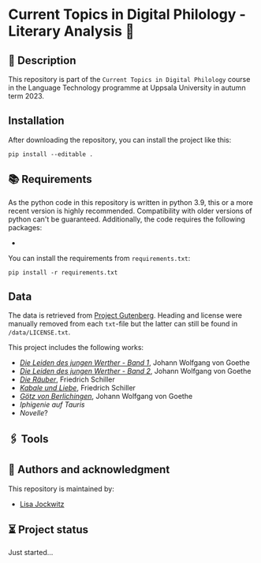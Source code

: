 # Current Topics in Digital Philology - Literary Analysis 🔏

## 👋 Description
This repository is part of the `Current Topics in Digital Philology` course in the Language Technology programme
at Uppsala University in autumn term 2023.

## Installation

After downloading the repository, you can install the project like this:

    pip install --editable .

## 📚 Requirements

As the python code in this repository is written in python 3.9,
this or a more recent version is highly recommended. Compatibility with older
versions of python can't be guaranteed. Additionally, the code requires the
following packages:

- 

You can install the requirements from `requirements.txt`:

    pip install -r requirements.txt

## Data

The data is retrieved from [Project Gutenberg](https://www.gutenberg.org). Heading and license 
were manually removed from each `txt`-file but the latter can still be found in `/data/LICENSE.txt`.

This project includes the following works:

- [_Die Leiden des jungen Werther - Band 1_](https://www.gutenberg.org/ebooks/2407), Johann Wolfgang von Goethe
- [_Die Leiden des jungen Werther - Band 2_](https://www.gutenberg.org/ebooks/2408), Johann Wolfgang von Goethe
- [_Die Räuber_](), Friedrich Schiller
- [_Kabale und Liebe_](), Friedrich Schiller
- [_Götz von Berlichingen_](https://www.gutenberg.org/ebooks/2321), Johann Wolfgang von Goethe
- _Iphigenie auf Tauris_
- _Novelle_?



## 🖇️ Tools


## 📝 Authors and acknowledgment
This repository is maintained by: 

- [Lisa Jockwitz](mailto:lisa.jockwitz.8807@student.uu.se)


## ⏳ Project status
Just started...